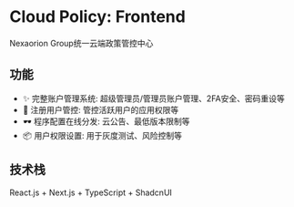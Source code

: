 # Cloud Policy: Frontend

Nexaorion Group统一云端政策管控中心

## 功能

- ✨ 完整账户管理系统: 超级管理员/管理员账户管理、2FA安全、密码重设等
- 📄 注册用户管控: 管控活跃用户的应用权限等
- 🕶️ 程序配置在线分发: 云公告、最低版本限制等
- 📦 用户权限设置: 用于灰度测试、风险控制等

## 技术栈

React.js + Next.js + TypeScript + ShadcnUI